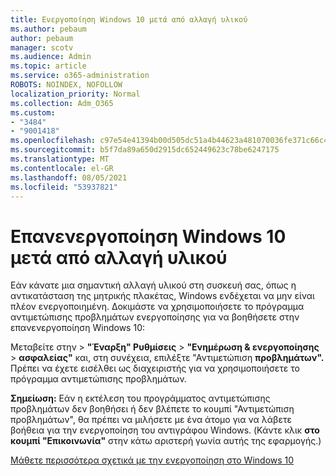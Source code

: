 ```yaml
---
title: Ενεργοποίηση Windows 10 μετά από αλλαγή υλικού
ms.author: pebaum
author: pebaum
manager: scotv
ms.audience: Admin
ms.topic: article
ms.service: o365-administration
ROBOTS: NOINDEX, NOFOLLOW
localization_priority: Normal
ms.collection: Adm_O365
ms.custom:
- "3484"
- "9001418"
ms.openlocfilehash: c97e54e41394b00d505dc51a4b44623a481070036fe371c66c4bba5afd362663
ms.sourcegitcommit: b5f7da89a650d2915dc652449623c78be6247175
ms.translationtype: MT
ms.contentlocale: el-GR
ms.lasthandoff: 08/05/2021
ms.locfileid: "53937821"
---
```

# <a name="reactivating-windows-10-after-a-hardware-change"></a>Επανενεργοποίηση Windows 10 μετά από αλλαγή υλικού

Εάν κάνατε μια σημαντική αλλαγή υλικού στη συσκευή σας, όπως η αντικατάσταση της μητρικής πλακέτας, Windows ενδέχεται να μην είναι πλέον ενεργοποιημένη. Δοκιμάστε να χρησιμοποιήσετε το πρόγραμμα αντιμετώπισης προβλημάτων ενεργοποίησης για να βοηθήσετε στην επανενεργοποίηση Windows 10:

Μεταβείτε στην   >  **"Έναρξη" Ρυθμίσεις**  >  **"Ενημέρωση & ενεργοποίησης**  >  **ασφαλείας"** και, στη συνέχεια, επιλέξτε "Αντιμετώπιση **προβλημάτων".** Πρέπει να έχετε εισέλθει ως διαχειριστής για να χρησιμοποιήσετε το πρόγραμμα αντιμετώπισης προβλημάτων.

**Σημείωση:** Εάν η εκτέλεση του προγράμματος αντιμετώπισης προβλημάτων  δεν βοηθήσει ή δεν βλέπετε το κουμπί "Αντιμετώπιση προβλημάτων", θα πρέπει να μιλήσετε με ένα άτομο για να λάβετε βοήθεια για την ενεργοποίηση του αντιγράφου Windows. (Κάντε κλικ **στο κουμπί "Επικοινωνία"** στην κάτω αριστερή γωνία αυτής της εφαρμογής.)

[Μάθετε περισσότερα σχετικά με την ενεργοποίηση στο Windows 10](https://support.microsoft.com/help/12440/windows-10-activate)
